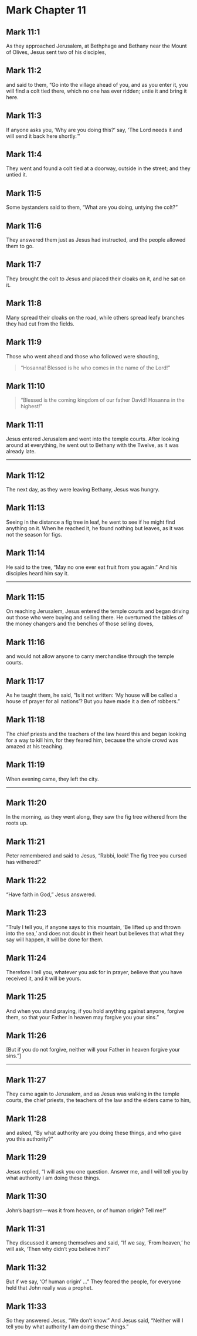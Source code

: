 # Mark Chapter 11

## Mark 11:1

As they approached Jerusalem, at Bethphage and Bethany near the Mount of Olives, Jesus sent two of his disciples,

## Mark 11:2

and said to them, “Go into the village ahead of you, and as you enter it, you will find a colt tied there, which no one has ever ridden; untie it and bring it here.

## Mark 11:3

If anyone asks you, ‘Why are you doing this?’ say, ‘The Lord needs it and will send it back here shortly.’”

## Mark 11:4

They went and found a colt tied at a doorway, outside in the street; and they untied it.

## Mark 11:5

Some bystanders said to them, “What are you doing, untying the colt?”

## Mark 11:6

They answered them just as Jesus had instructed, and the people allowed them to go.

## Mark 11:7

They brought the colt to Jesus and placed their cloaks on it, and he sat on it.

## Mark 11:8

Many spread their cloaks on the road, while others spread leafy branches they had cut from the fields.

## Mark 11:9

Those who went ahead and those who followed were shouting,

> “Hosanna!
> Blessed is he who comes in the name of the Lord!”

## Mark 11:10

> “Blessed is the coming kingdom of our father David!
> Hosanna in the highest!”

## Mark 11:11

Jesus entered Jerusalem and went into the temple courts. After looking around at everything, he went out to Bethany with the Twelve, as it was already late.

---

## Mark 11:12

The next day, as they were leaving Bethany, Jesus was hungry.

## Mark 11:13

Seeing in the distance a fig tree in leaf, he went to see if he might find anything on it. When he reached it, he found nothing but leaves, as it was not the season for figs.

## Mark 11:14

He said to the tree, “May no one ever eat fruit from you again.” And his disciples heard him say it.

---

## Mark 11:15

On reaching Jerusalem, Jesus entered the temple courts and began driving out those who were buying and selling there. He overturned the tables of the money changers and the benches of those selling doves,

## Mark 11:16

and would not allow anyone to carry merchandise through the temple courts.

## Mark 11:17

As he taught them, he said, “Is it not written: ‘My house will be called a house of prayer for all nations’? But you have made it a den of robbers.”

## Mark 11:18

The chief priests and the teachers of the law heard this and began looking for a way to kill him, for they feared him, because the whole crowd was amazed at his teaching.

## Mark 11:19

When evening came, they left the city.

---

## Mark 11:20

In the morning, as they went along, they saw the fig tree withered from the roots up.

## Mark 11:21

Peter remembered and said to Jesus, “Rabbi, look! The fig tree you cursed has withered!”

## Mark 11:22

“Have faith in God,” Jesus answered.

## Mark 11:23

“Truly I tell you, if anyone says to this mountain, ‘Be lifted up and thrown into the sea,’ and does not doubt in their heart but believes that what they say will happen, it will be done for them.

## Mark 11:24

Therefore I tell you, whatever you ask for in prayer, believe that you have received it, and it will be yours.

## Mark 11:25

And when you stand praying, if you hold anything against anyone, forgive them, so that your Father in heaven may forgive you your sins.”

## Mark 11:26

[But if you do not forgive, neither will your Father in heaven forgive your sins.”]

---

## Mark 11:27

They came again to Jerusalem, and as Jesus was walking in the temple courts, the chief priests, the teachers of the law and the elders came to him,

## Mark 11:28

and asked, “By what authority are you doing these things, and who gave you this authority?”

## Mark 11:29

Jesus replied, “I will ask you one question. Answer me, and I will tell you by what authority I am doing these things.

## Mark 11:30

John’s baptism—was it from heaven, or of human origin? Tell me!”

## Mark 11:31

They discussed it among themselves and said, “If we say, ‘From heaven,’ he will ask, ‘Then why didn’t you believe him?’

## Mark 11:32

But if we say, ‘Of human origin’ …” They feared the people, for everyone held that John really was a prophet.

## Mark 11:33

So they answered Jesus, “We don’t know.” And Jesus said, “Neither will I tell you by what authority I am doing these things.”
